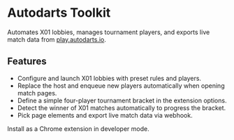# Autodarts Toolkit

 Automates X01 lobbies, manages tournament players, and exports live match data from [play.autodarts.io](https://play.autodarts.io).

## Features
- Configure and launch X01 lobbies with preset rules and players.
- Replace the host and enqueue new players automatically when opening match pages.
- Define a simple four-player tournament bracket in the extension options.
- Detect the winner of X01 matches automatically to progress the bracket.
- Pick page elements and export live match data via webhook.

Install as a Chrome extension in developer mode.
